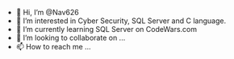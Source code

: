 - 👋 Hi, I’m @Nav626
- 👀 I’m interested in Cyber Security, SQL Server and C language.
- 🌱 I’m currently learning SQL Server on CodeWars.com
- 💞️ I’m looking to collaborate on ...
- 📫 How to reach me ...

<!---
Nav626/Nav626 is a ✨ special ✨ repository because its `README.md` (this file) appears on your GitHub profile.
You can click the Preview link to take a look at your changes.
--->
